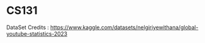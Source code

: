 # CS131

DataSet Credits : https://www.kaggle.com/datasets/nelgiriyewithana/global-youtube-statistics-2023 
